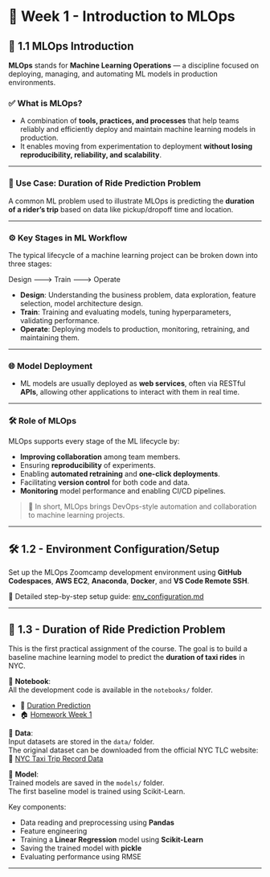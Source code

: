 # 📘 Week 1 - Introduction to MLOps

## 📌 1.1 MLOps Introduction

**MLOps** stands for **Machine Learning Operations** — a discipline focused on deploying, managing, and automating ML models in production environments.

### ✅ What is MLOps?

- A combination of **tools, practices, and processes** that help teams reliably and efficiently deploy and maintain machine learning models in production.
- It enables moving from experimentation to deployment **without losing reproducibility, reliability, and scalability**.

---

### 🚴 Use Case: Duration of Ride Prediction Problem

A common ML problem used to illustrate MLOps is predicting the **duration of a rider’s trip** based on data like pickup/dropoff time and location.

---

### ⚙️ Key Stages in ML Workflow

The typical lifecycle of a machine learning project can be broken down into three stages:

Design ---> Train ---> Operate


- **Design**: Understanding the business problem, data exploration, feature selection, model architecture design.
- **Train**: Training and evaluating models, tuning hyperparameters, validating performance.
- **Operate**: Deploying models to production, monitoring, retraining, and maintaining them.

---

### 🌐 Model Deployment

- ML models are usually deployed as **web services**, often via RESTful **APIs**, allowing other applications to interact with them in real time.

---

### 🛠️ Role of MLOps

MLOps supports every stage of the ML lifecycle by:

- **Improving collaboration** among team members.
- Ensuring **reproducibility** of experiments.
- Enabling **automated retraining** and **one-click deployments**.
- Facilitating **version control** for both code and data.
- **Monitoring** model performance and enabling CI/CD pipelines.

> 🔁 In short, MLOps brings DevOps-style automation and collaboration to machine learning projects.

---

## 🛠️ 1.2 - Environment Configuration/Setup

Set up the MLOps Zoomcamp development environment using **GitHub Codespaces**, **AWS EC2**, **Anaconda**, **Docker**, and **VS Code Remote SSH**.

📁 Detailed step-by-step setup guide: [env_configuration.md](env_configuration.md)

---

## 🧠 1.3 - Duration of Ride Prediction Problem

This is the first practical assignment of the course. The goal is to build a baseline machine learning model to predict the **duration of taxi rides** in NYC.

📁 **Notebook**:  
All the development code is available in the `notebooks/` folder.  
- 📘 [Duration Prediction](notebooks/duration_prediction.ipynb)  
- 🏠 [Homework Week 1](notebooks/Homework_week1.ipynb)


📁 **Data**:  
Input datasets are stored in the `data/` folder.  
The original dataset can be downloaded from the official NYC TLC website:  
🔗 [NYC Taxi Trip Record Data](https://www.nyc.gov/site/tlc/about/tlc-trip-record-data.page)

📁 **Model**:  
Trained models are saved in the `models/` folder.  
The first baseline model is trained using Scikit-Learn.

Key components:
- Data reading and preprocessing using **Pandas**
- Feature engineering
- Training a **Linear Regression** model using **Scikit-Learn**
- Saving the trained model with **pickle**
- Evaluating performance using RMSE

---


